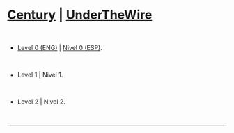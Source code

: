 # [Century](https://underthewire.tech/century) | [UnderTheWire](https://underthewire.tech/)

<br>

- [Level 0 (ENG)](https://github.com/frandausmeier/CTF_Write-Ups/blob/main/UnderTheWire/Century/Level_0/Century_Level_0%20(eng).md) | [Nivel 0 (ESP)](https://github.com/frandausmeier/CTF_Write-Ups/blob/main/UnderTheWire/Century/Level_0/Century_Level_0%20(esp).md).

<br>

- Level 1 | Nivel 1.

<br>

- Level 2 | Nivel 2.

<br>

-----
